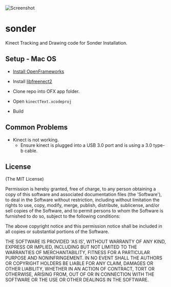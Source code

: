 ![Screenshot](https://i.imgur.com/f2HwJiW.png)

# sonder
Kinect Tracking and Drawing code for Sonder Installation.

## Setup - Mac OS

* [Install OpenFrameworks](http://openframeworks.cc/download/)

* Install [libfreenect2](https://github.com/OpenKinect/libfreenect2)

* Clone repo into OFX app folder.

* Open `kinectText.xcodeproj`

* Build

## Common Problems

* Kinect is not working.
  * Ensure kinect is plugged into a USB 3.0 port and is using a 3.0 type-b cable.


## License
(The MIT License)

Permission is hereby granted, free of charge, to any person obtaining a copy of this software and associated documentation files (the 'Software'), to deal in the Software without restriction, including without limitation the rights to use, copy, modify, merge, publish, distribute, sublicense, and/or sell copies of the Software, and to permit persons to whom the Software is furnished to do so, subject to the following conditions:

The above copyright notice and this permission notice shall be included in all copies or substantial portions of the Software.

THE SOFTWARE IS PROVIDED 'AS IS', WITHOUT WARRANTY OF ANY KIND, EXPRESS OR IMPLIED, INCLUDING BUT NOT LIMITED TO THE WARRANTIES OF MERCHANTABILITY, FITNESS FOR A PARTICULAR PURPOSE AND NONINFRINGEMENT. IN NO EVENT SHALL THE AUTHORS OR COPYRIGHT HOLDERS BE LIABLE FOR ANY CLAIM, DAMAGES OR OTHER LIABILITY, WHETHER IN AN ACTION OF CONTRACT, TORT OR OTHERWISE, ARISING FROM, OUT OF OR IN CONNECTION WITH THE SOFTWARE OR THE USE OR OTHER DEALINGS IN THE SOFTWARE.
